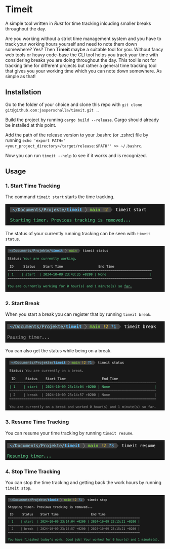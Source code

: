 # Timeit

A simple tool written in _Rust_ for time tracking inlcuding smaller breaks throughout the day.

Are you working without a strict time management system and you have to track your working hours yourself and need to note them down somewhere? Yes? Then **Timeit** maybe a suitable tool for you. Without fancy web tools or heavy code-base the CLI tool helps you track your time with considering breaks you are doing throughout the day. This tool is not for tracking time for different projects but rather a general time tracking tool that gives you your working time which you can note down somewhere. As simple as that!

## Installation

Go to the folder of your choice and clone this repo with `git clone git@github.com:jasperschalla/timeit.git .`.

Build the project by running `cargo build --release`. Cargo should already be installed at this point.

Add the path of the release version to your .bashrc (or .zshrc) file by running `echo 'export PATH="<your_project_directory>/target/release:$PATH"' >> ~/.bashrc`.

Now you can run `timeit --help` to see if it works and is recognized.

## Usage

### 1. Start Time Tracking

The command `timeit start` starts the time tracking.

![start](./readme_images/start.png)

The status of your currently running tracking can be seen with `timeit status`.

![start](./readme_images/active_status.png)

### 2. Start Break

When you start a break you can register that by running `timeit break`.

![start](./readme_images/break.png)

You can also get the status while being on a break.

![start](./readme_images/inactive_status.png)

### 3. Resume Time Tracking

You can resume your time tracking by running `timeit resume`.

![start](./readme_images/resume.png)

### 4. Stop Time Tracking

You can stop the time tracking and getting back the work hours by running `timeit stop`.

![start](./readme_images/stop.png)
